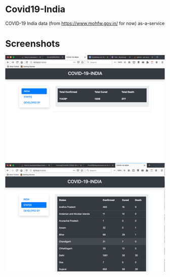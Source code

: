# Covid19-India
COVID-19 India data (from https://www.mohfw.gov.in/ for now) as-a-service


# Screenshots
<p align="center">
  <img src="screenshots/covid-main.png" width="650" title="home"> <br>
  <img src="screenshots/covid-state.png" width="650" title="game"> <br>
</p>
